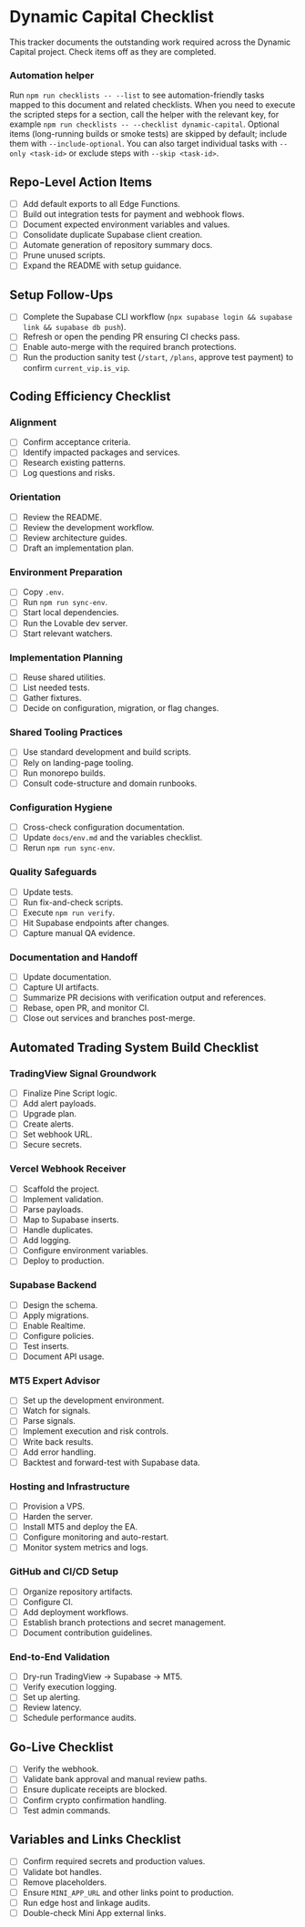 # Dynamic Capital Checklist

This tracker documents the outstanding work required across the Dynamic Capital project. Check items off as they are completed.

### Automation helper

Run `npm run checklists -- --list` to see automation-friendly tasks mapped to this document and related checklists. When you
need to execute the scripted steps for a section, call the helper with the relevant key, for example `npm run checklists --
--checklist dynamic-capital`. Optional items (long-running builds or smoke tests) are skipped by default; include them with
`--include-optional`. You can also target individual tasks with `--only <task-id>` or exclude steps with `--skip <task-id>`.

## Repo-Level Action Items
- [ ] Add default exports to all Edge Functions.
- [ ] Build out integration tests for payment and webhook flows.
- [ ] Document expected environment variables and values.
- [ ] Consolidate duplicate Supabase client creation.
- [ ] Automate generation of repository summary docs.
- [ ] Prune unused scripts.
- [ ] Expand the README with setup guidance.

## Setup Follow-Ups
- [ ] Complete the Supabase CLI workflow (`npx supabase login && supabase link && supabase db push`).
- [ ] Refresh or open the pending PR ensuring CI checks pass.
- [ ] Enable auto-merge with the required branch protections.
- [ ] Run the production sanity test (`/start`, `/plans`, approve test payment) to confirm `current_vip.is_vip`.

## Coding Efficiency Checklist
### Alignment
- [ ] Confirm acceptance criteria.
- [ ] Identify impacted packages and services.
- [ ] Research existing patterns.
- [ ] Log questions and risks.

### Orientation
- [ ] Review the README.
- [ ] Review the development workflow.
- [ ] Review architecture guides.
- [ ] Draft an implementation plan.

### Environment Preparation
- [ ] Copy `.env`.
- [ ] Run `npm run sync-env`.
- [ ] Start local dependencies.
- [ ] Run the Lovable dev server.
- [ ] Start relevant watchers.

### Implementation Planning
- [ ] Reuse shared utilities.
- [ ] List needed tests.
- [ ] Gather fixtures.
- [ ] Decide on configuration, migration, or flag changes.

### Shared Tooling Practices
- [ ] Use standard development and build scripts.
- [ ] Rely on landing-page tooling.
- [ ] Run monorepo builds.
- [ ] Consult code-structure and domain runbooks.

### Configuration Hygiene
- [ ] Cross-check configuration documentation.
- [ ] Update `docs/env.md` and the variables checklist.
- [ ] Rerun `npm run sync-env`.

### Quality Safeguards
- [ ] Update tests.
- [ ] Run fix-and-check scripts.
- [ ] Execute `npm run verify`.
- [ ] Hit Supabase endpoints after changes.
- [ ] Capture manual QA evidence.

### Documentation and Handoff
- [ ] Update documentation.
- [ ] Capture UI artifacts.
- [ ] Summarize PR decisions with verification output and references.
- [ ] Rebase, open PR, and monitor CI.
- [ ] Close out services and branches post-merge.

## Automated Trading System Build Checklist
### TradingView Signal Groundwork
- [ ] Finalize Pine Script logic.
- [ ] Add alert payloads.
- [ ] Upgrade plan.
- [ ] Create alerts.
- [ ] Set webhook URL.
- [ ] Secure secrets.

### Vercel Webhook Receiver
- [ ] Scaffold the project.
- [ ] Implement validation.
- [ ] Parse payloads.
- [ ] Map to Supabase inserts.
- [ ] Handle duplicates.
- [ ] Add logging.
- [ ] Configure environment variables.
- [ ] Deploy to production.

### Supabase Backend
- [ ] Design the schema.
- [ ] Apply migrations.
- [ ] Enable Realtime.
- [ ] Configure policies.
- [ ] Test inserts.
- [ ] Document API usage.

### MT5 Expert Advisor
- [ ] Set up the development environment.
- [ ] Watch for signals.
- [ ] Parse signals.
- [ ] Implement execution and risk controls.
- [ ] Write back results.
- [ ] Add error handling.
- [ ] Backtest and forward-test with Supabase data.

### Hosting and Infrastructure
- [ ] Provision a VPS.
- [ ] Harden the server.
- [ ] Install MT5 and deploy the EA.
- [ ] Configure monitoring and auto-restart.
- [ ] Monitor system metrics and logs.

### GitHub and CI/CD Setup
- [ ] Organize repository artifacts.
- [ ] Configure CI.
- [ ] Add deployment workflows.
- [ ] Establish branch protections and secret management.
- [ ] Document contribution guidelines.

### End-to-End Validation
- [ ] Dry-run TradingView → Supabase → MT5.
- [ ] Verify execution logging.
- [ ] Set up alerting.
- [ ] Review latency.
- [ ] Schedule performance audits.

## Go-Live Checklist
- [ ] Verify the webhook.
- [ ] Validate bank approval and manual review paths.
- [ ] Ensure duplicate receipts are blocked.
- [ ] Confirm crypto confirmation handling.
- [ ] Test admin commands.

## Variables and Links Checklist
- [ ] Confirm required secrets and production values.
- [ ] Validate bot handles.
- [ ] Remove placeholders.
- [ ] Ensure `MINI_APP_URL` and other links point to production.
- [ ] Run edge host and linkage audits.
- [ ] Double-check Mini App external links.
